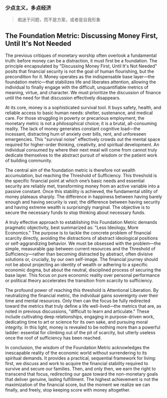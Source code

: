 ### 少点主义，多点经济

> 痴迷于问题，而不是方案，或者是自我形象

## The Foundation Metric: Discussing Money First, Until It's Not Needed

The previous critiques of monetary worship often overlook a fundamental truth: before money can be a distraction, it must first be a foundation. The principle encapsulated by "Discussing Money First, Until It's Not Needed" posits that financial security is not the goal of human flourishing, but the precondition for it. Money operates as the indispensable base layer—the foundation metric—that stabilizes life and liberates attention, allowing the individual to finally engage with the difficult, unquantifiable metrics of meaning, virtue, and character. We must prioritize the discussion of finance until the need for that discussion effectively disappears.

At its core, money is a sophisticated survival tool. It buys safety, health, and reliable access to basic human needs: shelter, sustenance, and medical care. For those struggling in poverty or precarious employment, the monetary metric is not a philosophical choice; it is a brutal, all-consuming reality. The lack of money generates constant cognitive load—the incessant, distracting hum of anxiety over bills, rent, and unforeseen emergencies. This "survival noise" effectively crowds out the mental space required for higher-order thinking, creativity, and spiritual development. An individual consumed by where their next meal will come from cannot truly dedicate themselves to the abstract pursuit of wisdom or the patient work of building community.

The central aim of the foundation metric is therefore not wealth accumulation, but reaching the Threshold of Sufficiency. This threshold is the specific financial point at which one’s basic needs and essential security are reliably met, transforming money from an active variable into a passive constant. Once this stability is achieved, the fundamental utility of money plateaus sharply. The difference in happiness between having barely enough and having security is vast; the difference between having security and having extreme wealth is surprisingly marginal. The objective is to secure the necessary funds to stop thinking about necessary funds.

A truly effective approach to establishing this Foundation Metric demands pragmatic objectivity, best summarized as: "Less Ideology, More Economics." The purpose is to tackle the concrete problem of financial scarcity directly, avoiding the distractions of abstract ideological positions or self-aggrandizing behavior. We must be obsessed with the problem—the simple, measurable gap between current resources and the Threshold of Sufficiency—rather than becoming distracted by abstract, often divisive solutions or, crucially, by our own self-image. The financial journey should not be about projecting an identity of wealth or adhering to a specific economic dogma, but about the neutral, disciplined process of securing the base layer. This focus on pure economic reality over personal performance or political theory accelerates the transition from scarcity to sufficiency.

The profound power of reaching this threshold is Attentional Liberation. By neutralizing the financial metric, the individual gains sovereignty over their time and mental resources. Only then can the focus be fully redirected toward the metrics that truly define a life well-lived—the metrics that are, as noted in previous discussions, "difficult to learn and articulate." These include cultivating deep relationships, engaging in purpose-driven work, dedicating time to art or science for its own sake, and pursuing moral integrity. In this light, money is revealed to be nothing more than a powerful ladder: essential for climbing out of the pit of scarcity, but utterly useless once the roof of sufficiency has been reached.

In conclusion, the wisdom of the Foundation Metric acknowledges the inescapable reality of the economic world without surrendering to its spiritual demands. It provides a practical, sequential framework for living: first, we discuss and work to acquire the financial stability required to survive and secure our families. Then, and only then, we earn the right to transcend that focus, redirecting our gaze toward the non-monetary goals that deliver genuine, lasting fulfillment. The highest achievement is not the maximization of the financial score, but the moment we realize we can finally, and freely, stop keeping score with money altogether.